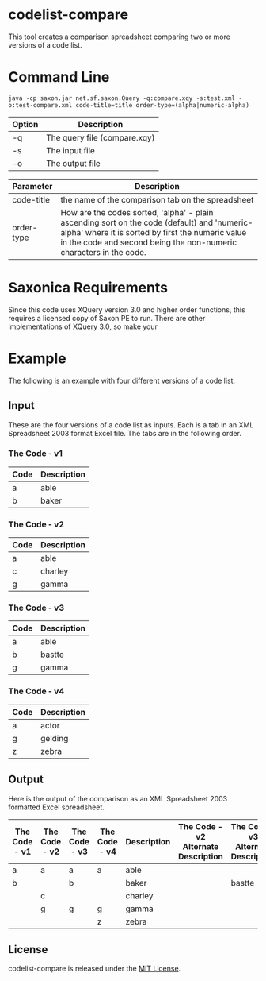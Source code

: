 # codelist-compare
This tool creates a comparison spreadsheet comparing two or more versions of a code list.

# Command Line

    java -cp saxon.jar net.sf.saxon.Query -q:compare.xqy -s:test.xml -o:test-compare.xml code-title=title order-type=(alpha|numeric-alpha)


| Option | Description |
|--|--|
| -q | The query file (compare.xqy) |
| -s | The input file |
| -o | The output file |


| Parameter | Description |
|--|--|
| code-title | the name of the comparison tab on the spreadsheet |
| order-type | How are the codes sorted, 'alpha' - plain ascending sort on the code (default) and 'numeric-alpha' where it is sorted by first the numeric value in the code and second being the non-numeric characters in the code. |

# Saxonica Requirements

Since this code uses XQuery version 3.0 and higher order functions, this requires a licensed copy of Saxon PE to run.  There are other implementations of XQuery 3.0, so make your 

# Example

The following is an example with four different versions of a code list.

## Input

These are the four versions of a code list as inputs.  Each is a tab 
in an XML Spreadsheet 2003 format Excel 
file.  The tabs are in the following order.

### The Code - v1
| Code | Description |
|--|--|
| a | able |
| b | baker |

### The Code - v2
| Code | Description |
|--|--|
| a | able |
| c | charley |
| g | gamma |

### The Code - v3
| Code | Description |
|--|--|
| a | able |
| b | bastte |
| g | gamma |

### The Code - v4
| Code | Description |
|--|--|
| a | actor |
| g | gelding |
| z | zebra |

## Output

Here is the output of the comparison 
as an XML Spreadsheet 2003 formatted 
Excel spreadsheet.

| The Code - v1 | The Code - v2 | The Code - v3 | The Code - v4 | Description | The Code - v2 Alternate Description | The Code - v3 Alternate Description | The Code - v4 Alternate Description |
|--|--|--|--|--|--|--|--|
| a | a | a | a | able |  |  | actor |
| b |  | b |  | baker |  | bastte |  |
|  | c |  |  | charley |  |  |  |
|  | g | g | g | gamma |  |  | gelding |
|  |  |  | z | zebra |  |  |  |

## License

codelist-compare is released under the [MIT License](LICENSE). 
